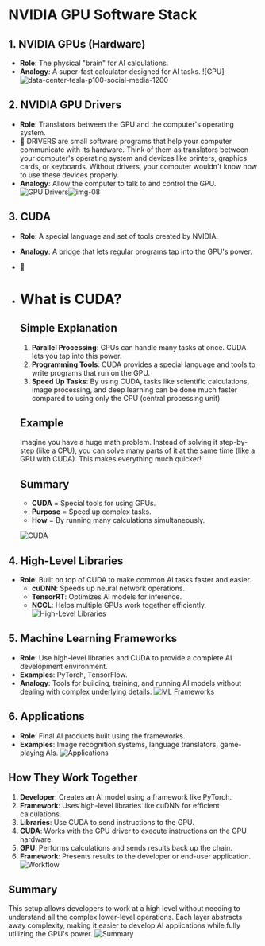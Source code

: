 # NVIDIA GPU Software Stack

## 1. NVIDIA GPUs (Hardware)
- **Role**: The physical "brain" for AI calculations.
- **Analogy**: A super-fast calculator designed for AI tasks.
![GPU]![data-center-tesla-p100-social-media-1200](https://github.com/Warszawa1/GPUS/assets/48474962/d9e38721-3dc4-42f5-9df1-ecc7af126a7c)



## 2. NVIDIA GPU Drivers
- **Role**: Translators between the GPU and the computer's operating system.
- **🧐**
  DRIVERS are small software programs that help your computer communicate with its hardware. Think of them as translators between your computer's operating system and devices like printers,
  graphics cards, or keyboards. Without drivers, your computer wouldn't know how to use these devices properly.
- **Analogy**: Allow the computer to talk to and control the GPU.
![GPU Drivers](https://example.com/gpu-drivers-image)![img-08](https://github.com/Warszawa1/GPUS/assets/48474962/14e7d465-39ae-47da-aba1-43d2e5775bc5)



## 3. CUDA
- **Role**: A special language and set of tools created by NVIDIA.
- **Analogy**: A bridge that lets regular programs tap into the GPU's power.
- **🧐**
- # What is CUDA?

    ## Simple Explanation
    1. **Parallel Processing**: GPUs can handle many tasks at once. CUDA lets you tap into this power.
    2. **Programming Tools**: CUDA provides a special language and tools to write programs that run on the GPU.
    3. **Speed Up Tasks**: By using CUDA, tasks like scientific calculations, image processing, and deep learning can be done much faster compared to using only the CPU (central processing unit).

    ## Example
    Imagine you have a huge math problem. Instead of solving it step-by-step (like a CPU), you can solve many parts of it at the same time (like a GPU with CUDA). This makes everything much quicker!

    ## Summary
    - **CUDA** = Special tools for using GPUs.
    - **Purpose** = Speed up complex tasks.
    - **How** = By running many calculations simultaneously.

    ![CUDA](https://example.com/cuda-image)



## 4. High-Level Libraries
- **Role**: Built on top of CUDA to make common AI tasks faster and easier.
  - **cuDNN**: Speeds up neural network operations.
  - **TensorRT**: Optimizes AI models for inference.
  - **NCCL**: Helps multiple GPUs work together efficiently.
![High-Level Libraries](https://example.com/high-level-libraries-image)



## 5. Machine Learning Frameworks
- **Role**: Use high-level libraries and CUDA to provide a complete AI development environment.
- **Examples**: PyTorch, TensorFlow.
- **Analogy**: Tools for building, training, and running AI models without dealing with complex underlying details.
![ML Frameworks](https://example.com/ml-frameworks-image)



## 6. Applications
- **Role**: Final AI products built using the frameworks.
- **Examples**: Image recognition systems, language translators, game-playing AIs.
![Applications](https://example.com/applications-image)



## How They Work Together
1. **Developer**: Creates an AI model using a framework like PyTorch.
2. **Framework**: Uses high-level libraries like cuDNN for efficient calculations.
3. **Libraries**: Use CUDA to send instructions to the GPU.
4. **CUDA**: Works with the GPU driver to execute instructions on the GPU hardware.
5. **GPU**: Performs calculations and sends results back up the chain.
6. **Framework**: Presents results to the developer or end-user application.
![Workflow](https://example.com/workflow-image)



## Summary
This setup allows developers to work at a high level without needing to understand all the complex lower-level operations. Each layer abstracts away complexity, making it easier to develop AI applications while fully utilizing the GPU's power.
![Summary](https://example.com/summary-image)

